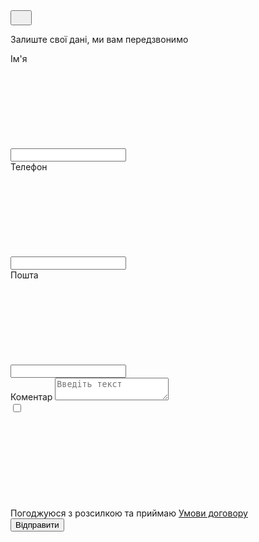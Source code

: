 <button class="close" data-modal-close>
                <svg class="close-btn" width="18" height="18">
                  <use href="./images/symbol-defs-specialty.svg#icon-close-btn"></use></svg>
              </button>
              <p class="modal-title">Залиште свої дані, ми вам передзвонимо</p>
<form class="form-modal">
                <div class="modal-input">
                  <label for="name">Ім'я</label>
                  <div class="modal-wrap">
                  <input type="text" name="name" id="name" required>
                  <svg>
                    <use href="./images/modal-icon.svg#icon-person" width="18px" height="18px"></use></svg>
                  </div>
                </div>
                <div class="modal-input">
                  <label for="tel">Телефон</label>
                  <div class="modal-wrap">
                  <input type="tel" name="tel" id="tel" required>
                  <svg>
                    <use href="./images/modal-icon.svg#icon-phone" width="18px" height="18px"></use></svg>
                  </div>
                </div>
                <div class="modal-input">
                  <label for="email">Пошта</label>
                  <div class="modal-wrap">
                  <input type="email" name="email" id="email" required>
                  <svg>
                    <use href="./images/modal-icon.svg#icon-email" width="18px" height="18px"></use></svg>
                  </div>
                </div>
                <div class="modal-textarea">
                  <label for="textarea">Коментар</label>
                  <textarea name="textarea" id="textarea" class="modal-textarea-text" placeholder="Введіть текст"></textarea>
                </div>
                <div class="modal-checkbox">
                  <input type="checkbox" name="checkbox" id="checkbox" class="visually-hidden" required>
                  <div class="fake-checkbox">
                    <svg>
                    <use href="./images/modal-icon.svg#icon-checked" width="11px" height="8px"></use></svg>
                  </div>
                  <label for="checkbox">Погоджуюся з розсилкою та приймаю <a href="">Умови договору</a></label>
                </div>
                <div class="modal-btn"><button type="submit" class="modal-submit">Відправити</button></div>
 </form>
